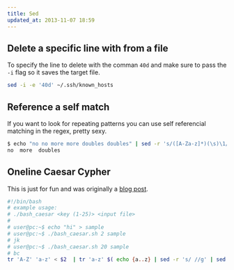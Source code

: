 ```yaml
---
title: Sed
updated_at: 2013-11-07 18:59
---
```


## Delete a specific line with from a file

To specify the line to delete with the comman `40d` and make sure to pass the `-i` flag so it saves the target file.

```bash
sed -i -e '40d' ~/.ssh/known_hosts
```

## Reference a self match

If you want to look for repeating patterns you can use self referencial
matching in the regex, pretty sexy.

```bash
$ echo "no no more more doubles doubles" | sed -r 's/([A-Za-z]*)(\s)\1/\1\2/g'
no  more  doubles
```

## Oneline Caesar Cypher

This is just for fun and was originally a [blog post](/blog/2013/12/caesar_cypher_in_bash_oneliner/).

```bash
#!/bin/bash
# example usage:
# ./bash_caesar <key (1-25)> <input file>
#
# user@pc:~$ echo "hi" > sample
# user@pc:~$ ./bash_caesar.sh 2 sample
# jk
# user@pc:~$ ./bash_caesar.sh 20 sample
# bc
tr 'A-Z' 'a-z' < $2  | tr 'a-z' $( echo {a..z} | sed -r 's/ //g' | sed -r "s/(.{$1})(.*)/\2\1/" )
```
